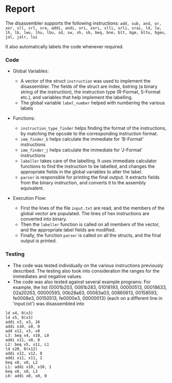 # Report
The disassembler supports the following instructions:
``` add, sub, and, or, xor, sll, srl, sra, addi, andi, ori, xori, slli, srli, srai, ld, lw, lh, lb, lwu, lhu, lbu, sd, sw, sh, sb, beq, bne, blt, bge, bltu, bgeu, jal, jalr, lui ```

It also automatically labels the code whenever required.

### Code
- Global Variables:
    - A vector of the struct `instruction` was used to implement the disassembler. The fields of the struct are index, bstring (a binary string of the instruction), the instruction type (R-Format, S-Format etc.), and variables that help implement the labelling.
    - The global variable `label_number` helped with numbering the various labels
- Functions:
    - `instruction_type_finder` helps finding the format of the instructions, by matching the opcode to the corresponding instruction format. 
    - `imm_finder_b` helps calculate the immediate for 'B-Format' instructions
    - `imm_finder_j` helps calculate the immediate for 'J-Format' instructions
    - `labeller` takes care of the labelling. It uses immediate calculator functions to find the instruction to be labelled, and changes the appropriate fields in the global variables to alter the label. 
    - `parser` is responsible for printing the final output. It extracts fields from the binary instruction, and converts it to the assembly equivalent.

- Execution Flow:
    - First the lines of the file `input.txt` are read, and the members of the global vector are populated. The lines of hex instructions are converted into binary.
    - Then the `labeller` function is called on all members of the vector, and the appropriate label fields are modified.
    - Finally, the function `parser` is called on all the structs, and the final output is printed.

### Testing
- The code was tested individually on the various instructions previously described. The testing also took into consideration the ranges for the immediates and negative values. 
- The code was also tested against several example programs: 
For example, the list {0001b203, 0081b283, 01018193, 00000513, 00018633, 02a20263, 00000593, 00b28a63, 00063a03, 00860613, 00158593, fe0008e3, 00150513, fe0000e3, 00000013} (each on a different line in 'input.txt') was disassembled into 
```
ld x4, 0(x3)
ld x5, 8(x3)
addi x3, x3, 16
addi x10, x0, 0
add x12, x3, x0
L3: beq x4, x10, L0
addi x11, x0, 0
L2: beq x5, x11, L1
ld x20, 0(x12)
addi x12, x12, 8
addi x11, x11, 1
beq x0, x0, L2
L1: addi x10, x10, 1
beq x0, x0, L3
L0: addi x0, x0, 0
```